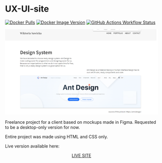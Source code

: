 # UX-UI-site

[![Docker Pulls](https://img.shields.io/docker/pulls/maclucky/ux-ui-site)](https://hub.docker.com/r/maclucky/ux-ui-site)
[![Docker Image Version](https://img.shields.io/docker/v/maclucky/ux-ui-site/latest)](https://hub.docker.com/r/maclucky/ux-ui-site/tags)
[![GitHub Actions Workflow Status](https://img.shields.io/github/actions/workflow/status/mac-lucky/UX-UI-site/docker-image.yml)](https://github.com/mac-lucky/UX-UI-site/actions)

![alt text](https://github.com/Mac-lucky/UX-UI-site/blob/master/dist/images/screen.png?raw=true)


Freelance project for a client based on mockups made in Figma. Requested to be a desktop-only version for now.

Entire project was made using HTML and CSS only.

Live version available here:

<p align="center"><a href="https://www.wsawicka.com">LIVE SITE</a></p>


